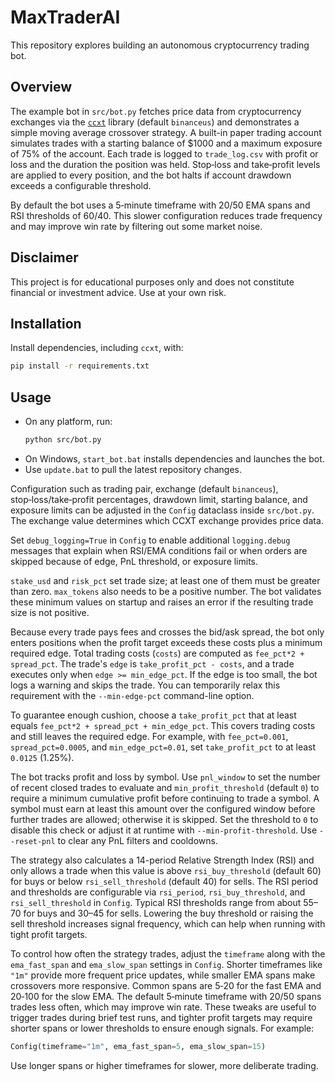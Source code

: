 # MaxTraderAI

This repository explores building an autonomous cryptocurrency trading bot.

## Overview

The example bot in `src/bot.py` fetches price data from cryptocurrency exchanges via the [`ccxt`](https://github.com/ccxt/ccxt) library (default `binanceus`) and demonstrates a simple moving average crossover strategy. A built-in paper trading account simulates trades with a starting balance of $1000 and a maximum exposure of 75% of the account. Each trade is logged to `trade_log.csv` with profit or loss and the duration the position was held. Stop‑loss and take‑profit levels are applied to every position, and the bot halts if account drawdown exceeds a configurable threshold.

By default the bot uses a 5‑minute timeframe with 20/50 EMA spans and RSI thresholds of 60/40. This slower configuration reduces trade frequency and may improve win rate by filtering out some market noise.


## Disclaimer
This project is for educational purposes only and does not constitute financial or investment advice. Use at your own risk.

## Installation
Install dependencies, including `ccxt`, with:

```bash
pip install -r requirements.txt
```

## Usage

- On any platform, run:
  ```bash
  python src/bot.py
  ```
- On Windows, `start_bot.bat` installs dependencies and launches the bot.
- Use `update.bat` to pull the latest repository changes.

Configuration such as trading pair, exchange (default `binanceus`), stop‑loss/take‑profit percentages, drawdown limit, starting balance, and exposure limits can be adjusted in the `Config` dataclass inside `src/bot.py`. The exchange value determines which CCXT exchange provides price data.

Set `debug_logging=True` in `Config` to enable additional `logging.debug` messages that explain when RSI/EMA conditions fail or when orders are skipped because of edge, PnL threshold, or exposure limits.


`stake_usd` and `risk_pct` set trade size; at least one of them must be greater than zero. `max_tokens` also needs to be a positive number. The bot validates these minimum values on startup and raises an error if the resulting trade size is not positive.

Because every trade pays fees and crosses the bid/ask spread, the bot only
enters positions when the profit target exceeds these costs plus a minimum
required edge. Total trading costs (`costs`) are computed as `fee_pct*2 + spread_pct`.
The trade's `edge` is `take_profit_pct - costs`, and a trade executes only when
`edge >= min_edge_pct`. If the edge is too small, the bot logs a warning and skips
the trade. You can temporarily relax this requirement with the
`--min-edge-pct` command-line option.

To guarantee enough cushion, choose a `take_profit_pct` that at least equals
`fee_pct*2 + spread_pct + min_edge_pct`. This covers trading costs and still
leaves the required edge. For example, with `fee_pct=0.001`, `spread_pct=0.0005`,
and `min_edge_pct=0.01`, set `take_profit_pct` to at least `0.0125` (1.25%).


The bot tracks profit and loss by symbol. Use `pnl_window` to set the number of recent closed trades to evaluate and `min_profit_threshold` (default `0`) to require a minimum cumulative profit before continuing to trade a symbol. A symbol must earn at least this amount over the configured window before further trades are allowed; otherwise it is skipped. Set the threshold to `0` to disable this check or adjust it at runtime with `--min-profit-threshold`. Use `--reset-pnl` to clear any PnL filters and cooldowns.

The strategy also calculates a 14-period Relative Strength Index (RSI) and only allows a trade when this value is above `rsi_buy_threshold` (default 60) for buys or below `rsi_sell_threshold` (default 40) for sells. The RSI period and thresholds are configurable via `rsi_period`, `rsi_buy_threshold`, and `rsi_sell_threshold` in `Config`. Typical RSI thresholds range from about 55–70 for buys and 30–45 for sells. Lowering the buy threshold or raising the sell threshold increases signal frequency, which can help when running with tight profit targets.

To control how often the strategy trades, adjust the `timeframe` along with the `ema_fast_span` and `ema_slow_span` settings in `Config`. Shorter timeframes like `"1m"` provide more frequent price updates, while smaller EMA spans make crossovers more responsive. Common spans are 5‑20 for the fast EMA and 20‑100 for the slow EMA. The default 5‑minute timeframe with 20/50 spans trades less often, which may improve win rate. These tweaks are useful to trigger trades during brief test runs, and tighter profit targets may require shorter spans or lower thresholds to ensure enough signals. For example:

```python
Config(timeframe="1m", ema_fast_span=5, ema_slow_span=15)
```

Use longer spans or higher timeframes for slower, more deliberate trading.

